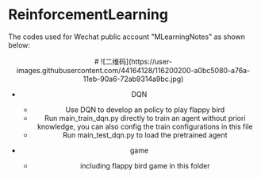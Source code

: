 # ReinforcementLearning
The codes used for Wechat public account "MLearningNotes" as shown below:

<div align='center'> #
![二维码](https://user-images.githubusercontent.com/44164128/116200200-a0bc5080-a76a-11eb-90a6-72ab9314a9bc.jpg)

- DQN
  - Use DQN to develop an policy to play flappy bird
  - Run main_train_dqn.py directly to train an agent without priori knowledge, you can also config the train configurations in this file
  - Run main_test_dqn.py to load the pretrained agent 

- game
  - including flappy bird game in this folder
